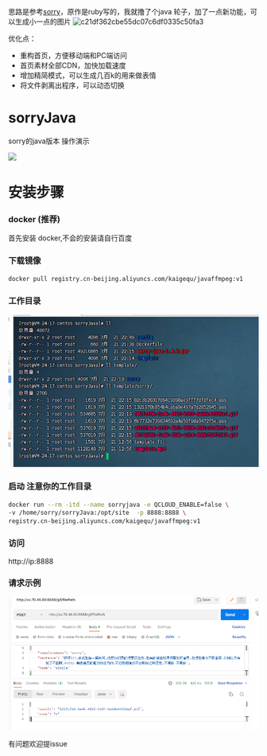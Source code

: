 思路是参考[sorry](https://github.com/xtyxtyx/sorry)，原作是ruby写的，我就撸了个java 轮子，加了一点新功能，可以生成小一点的图片
![c21df362cbe55dc07c6df0335c50fa3](https://github.com/qukaige/sorryJava/assets/30071305/e81ba25c-f798-4a51-9260-3c624e255bfa)

优化点：
* 重构首页，方便移动端和PC端访问
* 首页素材全部CDN，加快加载速度
* 增加精简模式，可以生成几百k的用来做表情
* 将文件剥离出程序，可以动态切换



# sorryJava
sorry的java版本 操作演示

![](https://github.com/li24361/sorryJava/blob/master/sorry-min.gif)


# 安装步骤

### docker (推荐)
首先安装 docker,不会的安装请自行百度


### 下载镜像

```bash
docker pull registry.cn-beijing.aliyuncs.com/kaigequ/javaffmpeg:v1
```
### 工作目录
![](工作目录.png)
### 启动  注意你的工作目录
```bash
docker run --rm -itd --name sorryjava -e QCLOUD_ENABLE=false \
-v /home/sorry/sorryJava:/opt/site  -p 8888:8888 \
registry.cn-beijing.aliyuncs.com/kaigequ/javaffmpeg:v1
```
 

### 访问 
http://ip:8888


### 请求示例
![](请求示例.png)

有问题欢迎提issue



